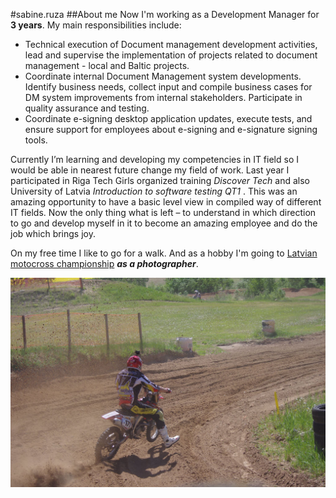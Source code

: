 #sabine.ruza
##About me
Now I'm working as a Development Manager for **3 years**. My main responsibilities include:
- Technical execution of Document management development activities, lead and supervise the implementation of projects related to document management - local and Baltic projects.
- Coordinate internal Document Management system developments. Identify business needs, collect input and compile business cases for DM system improvements from internal stakeholders. Participate in quality assurance and testing.
- Coordinate e-signing desktop application updates, execute tests, and ensure support for employees about e-signing and e-signature signing tools.

Currently I’m learning and developing my competencies in IT field so I would be able in nearest future change my field of work.
Last year I participated in Riga Tech Girls organized training *Discover Tech* and also University of Latvia *Introduction to software testing QT1* . This was an amazing opportunity to have a basic level view in compiled way of different IT fields. Now the only thing what is left – to understand in which direction to go and develop myself in it to become an amazing employee and do the job which brings joy.

On my free time I like to go for a walk. And as a hobby I'm going to [Latvian motocross championship](https://www.lamsf.lv/) ***as a photographer***.

![This is an image](img/motokross.jpg)

